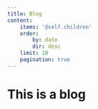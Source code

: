 ```yaml
---
title: Blog
content:
    items: '@self.children'
    order:
        by: date
        dir: desc
    limit: 10
    pagination: true
---
```


# This is a blog